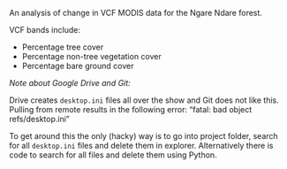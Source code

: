 An analysis of change in VCF MODIS data for the Ngare Ndare forest.

VCF bands include:
* Percentage tree cover
* Percentage non-tree vegetation cover
* Percentage bare ground cover

*Note about Google Drive and Git:*

Drive creates `desktop.ini` files all over the show and Git does not like this. Pulling from remote results in the following error: “fatal: bad object refs/desktop.ini”

To get around this the only (hacky) way is to go into project folder, search for all `desktop.ini` files and delete them in explorer. Alternatively there is code to search for all files and delete them using Python. 
